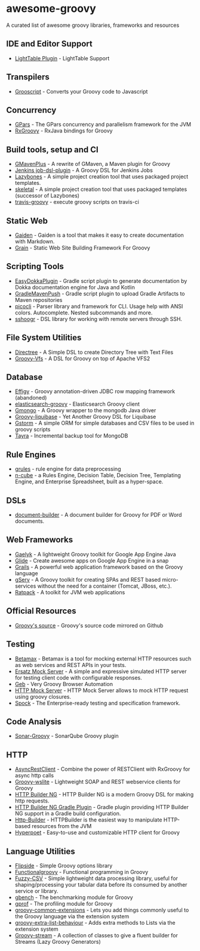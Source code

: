# awesome-groovy

A curated list of awesome groovy libraries, frameworks and resources

## IDE and Editor Support

- [LightTable Plugin](https://github.com/rundis/LightTable-Groovy) - LightTable Support

## Transpilers

- [Grooscript](https://github.com/chiquitinxx/grooscript) - Converts your Groovy code to Javascript

## Concurrency

- [GPars](https://github.com/GPars/GPars) - The GPars concurrency and parallelism framework for the JVM
- [RxGroovy](https://github.com/ReactiveX/RxGroovy) - RxJava bindings for Groovy

## Build tools, setup and CI

- [GMavenPlus](https://github.com/groovy/GMavenPlus) - A rewrite of GMaven, a Maven plugin for Groovy
- [Jenkins job-dsl-plugin](https://github.com/jenkinsci/job-dsl-plugin) - A Groovy DSL for Jenkins Jobs
- [Lazybones](https://github.com/pledbrook/lazybones) - A simple project creation tool that uses packaged project templates.
- [skeletal](https://github.com/cbmarcum/skeletal) - A simple project creation tool that uses packaged templates (successor of Lazybones)
- [travis-groovy](https://github.com/kdabir/travis-groovy) - execute groovy scripts on travis-ci

## Static Web

- [Gaiden](https://github.com/kobo/gaiden) - Gaiden is a tool that makes it easy to create documentation with Markdown.
- [Grain](https://github.com/sysgears/grain) - Static Web Site Building Framework For Groovy

## Scripting Tools

- [EasyDokkaPlugin](https://github.com/Vorlonsoft/EasyDokkaPlugin) - Gradle script plugin to generate documentation by Dokka documentation engine for Java and Kotlin
- [GradleMavenPush](https://github.com/Vorlonsoft/GradleMavenPush) - Gradle script plugin to upload Gradle Artifacts to Maven repositories
- [picocli](https://github.com/remkop/picocli) - Parser library and framework for CLI. Usage help with ANSI colors. Autocomplete. Nested subcommands and more.
- [sshoogr](https://github.com/aestasit/sshoogr) - DSL library for working with remote servers through SSH.

## File System Utilities

- [Directree](https://github.com/kdabir/directree) - A Simple DSL to create Directory Tree with Text Files
- [Groovy-Vfs](https://github.com/ysb33r/groovy-vfs) - A DSL for Groovy on top of Apache VFS2

## Database

- [Effigy](https://github.com/cjstehno/effigy) - Groovy annotation-driven JDBC row mapping framework (abandoned)
- [elasticsearch-groovy](https://github.com/elastic/elasticsearch-groovy) - Elasticsearch Groovy client
- [Gmongo](https://github.com/poiati/gmongo) - A Groovy wrapper to the mongodb Java driver
- [Groovy-liquibase](https://github.com/tlberglund/groovy-liquibase) - Yet Another Groovy DSL for Liquibase
- [Gstorm](https://github.com/kdabir/gstorm) - A simple ORM for simple databases and CSV files to be used in groovy scripts
- [Tayra](https://github.com/EqualExperts/Tayra) - Incremental backup tool for MongoDB

## Rule Engines

- [grules](https://github.com/zhaber/grules) - rule engine for data preprocessing
- [n-cube](https://github.com/jdereg/n-cube) - a Rules Engine, Decision Table, Decision Tree, Templating Engine, and Enterprise Spreadsheet, built as a hyper-space.

## DSLs

- [document-builder](https://github.com/craigburke/document-builder) - A document builder for Groovy for PDF or Word documents.

## Web Frameworks

- [Gaelyk](https://github.com/gaelyk/gaelyk) - A lightweight Groovy toolkit for Google App Engine Java
- [Glide](https://github.com/kdabir/glide) - Create awesome apps on Google App Engine in a snap
- [Grails](https://github.com/grails/grails) - A powerful web application framework based on the Groovy language
- [gServ](https://github.com/javaConductor/gserv) - A Groovy toolkit for creating SPAs and REST based micro-services without the need for a container (Tomcat, JBoss, etc.).
- [Ratpack](https://github.com/ratpack/ratpack) - A toolkit for JVM web applications

## Official Resources

- [Groovy's source](https://github.com/apache/groovy) - Groovy's source code mirrored on Github

## Testing

- [Betamax](https://github.com/betamaxteam/betamax) - Betamax is a tool for mocking external HTTP resources such as web services and REST APIs in your tests.
- [Ersatz Mock Server](https://github.com/cjstehno/ersatz) - A simple and expressive simulated HTTP server for testing client code with configurable responses.
- [Geb](https://github.com/geb/geb) - Very Groovy Browser Automation
- [HTTP Mock Server](https://github.com/TouK/http-mock-server) - HTTP Mock Server allows to mock HTTP request using groovy closures.
- [Spock](https://github.com/spockframework/spock) - The Enterprise-ready testing and specification framework.

## Code Analysis

- [Sonar-Groovy](https://github.com/pmayweg/sonar-groovy) - SonarQube Groovy plugin

## HTTP

- [AsyncRestClient](https://github.com/eginez/AsyncRestClient) - Combine the power of RESTClient with RxGroovy for async http calls
- [Groovy-wslite](https://github.com/jwagenleitner/groovy-wslite) - Lightweight SOAP and REST webservice clients for Groovy
- [HTTP Builder NG](https://github.com/http-builder-ng/http-builder-ng) - HTTP Builder NG is a modern Groovy DSL for making http requests.
- [HTTP Builder NG Gradle Plugin](https://github.com/http-builder-ng/gradle-http-plugin) - Gradle plugin providing HTTP Builder NG support in a Gradle build configuration.
- [Http-Builder](https://github.com/jgritman/httpbuilder) - HTTPBuilder is the easiest way to manipulate HTTP-based resources from the JVM
- [Hyperpoet](https://github.com/tambapps/hyperpoet) - Easy-to-use and customizable HTTP client for Groovy

## Language Utilities

- [Flipside](https://github.com/johnnywey/flipside) - Simple Groovy options library
- [Functionalgroovy](https://github.com/mperry/functionalgroovy) - Functional programming in Groovy
- [Fuzzy-CSV](https://github.com/kayr/fuzzy-csv) - Simple lightweight data processing library, useful for shaping/processing your tabular data before its consumed by another service or library.
- [gbench](https://github.com/gperfutils/gbench) - The benchmarking module for Groovy
- [gprof](https://github.com/gperfutils/gprof) - The profiling module for Groovy
- [groovy-common-extensions](https://github.com/timyates/groovy-common-extensions) - Lets you add things commonly useful to the Groovy language via the extension system
- [groovy-extra-list-behaviour](https://github.com/dnahodil/groovy-extra-list-behaviour) - Adds extra methods to Lists via the extension system
- [Groovy-stream](https://github.com/timyates/groovy-stream) - A collection of classes to give a fluent builder for Streams (Lazy Groovy Generators)
